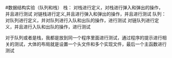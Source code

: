 #数据结构实验（队列和栈）
栈：
	对栈进行定义，对栈进行弹入和弹出的操作，并且进行测试
	对链栈进行定义,并且进行弹入和弹出的操作，并且进行测试
队列：
	对队列进行定义，并对队列进行入队和出队的操作，进行测试
	对链队列进行定义，并且进行入队和出队的操作，进行测试

对于队列或者是栈，我都是放到同一个程序里面进行测试，通过程序的提示进行相关的测试，大体的布局就是设置一个头文件和多个实现文件，最后一个主函数进行测试

